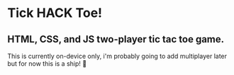 # Tick HACK Toe!
## HTML, CSS, and JS two-player tic tac toe game.

This is currently on-device only, i'm probably going to add multiplayer later but for now this is a ship! 🚀
